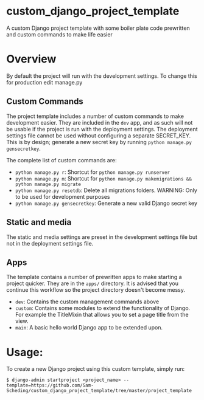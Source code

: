 # custom_django_project_template
A custom Django project template with some boiler plate code prewritten and custom commands to make life easier

# Overview
By default the project will run with the development settings. To change this for production edit manage.py

## Custom Commands
The project template includes a number of custom commands to make development easier. They are included in the
`dev` app, and as such will not be usable if the project is run with the deployment settings. The deployment
settings file cannot be used without configuring a separate SECRET_KEY. This is by design; generate a new secret
key by running `python manage.py gensecretkey`.

The complete list of custom commands are:

  - `python manage.py r`: Shortcut for `python manage.py runserver`
  - `python manage.py m`: Shortcut for `python manage.py makemigrations && python manage.py migrate`
  - `python manage.py resetdb`: Delete all migrations folders. WARNING: Only to be used for development purposes
  - `python manage.py gensecretkey`: Generate a new valid Django secret key

## Static and media
The static and media settings are preset in the development settings file but not in the deployment settings file.

## Apps
The template contains a number of prewritten apps to make starting a project quicker. They are in the `apps/` directory. It is advised that you continue this workflow so the project directory doesn't become messy.

  - `dev`: Contains the custom management commands above
  - `custom`: Contains some modules to extend the functionality of Django. For example the TitleMixin that allows you to set a page title from the view.
  - `main`: A basic hello world Django app to be extended upon.

# Usage:

To create a new Django project using this custom template, simply run:

`$ django-admin startproject <project_name> --template=https://github.com/Sam-Scheding/custom_django_project_template/tree/master/project_template`
